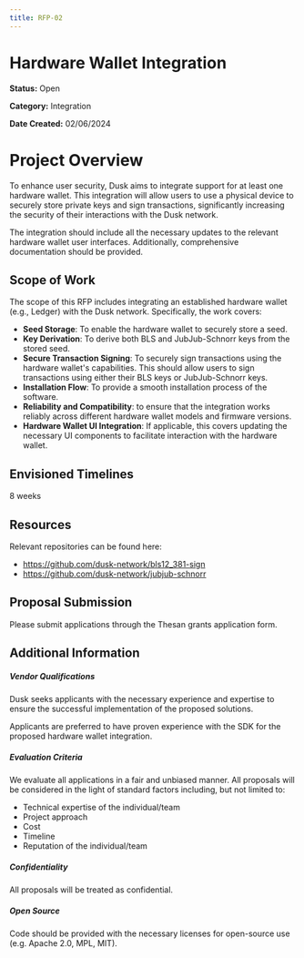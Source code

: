 ```yaml
---
title: RFP-02
---
```



# Hardware Wallet Integration

**Status:** Open

**Category:** Integration

**Date Created:** 02/06/2024

# Project Overview

To enhance user security, Dusk aims to integrate support for at least one hardware wallet. This integration will allow users to use a physical device to securely store private keys and sign transactions, significantly increasing the security of their interactions with the Dusk network.

The integration should include all the necessary updates to the relevant hardware wallet user interfaces. Additionally, comprehensive documentation should be provided.


## Scope of Work

The scope of this RFP includes integrating an established hardware wallet (e.g., Ledger) with the Dusk network. Specifically, the work covers:

- **Seed Storage**: To enable the hardware wallet to securely store a seed.
- **Key Derivation**: To derive both BLS and JubJub-Schnorr keys from the stored seed.
- **Secure Transaction Signing**: To securely sign transactions using the hardware wallet's capabilities. This should allow users to sign transactions using either their BLS keys or JubJub-Schnorr keys.
- **Installation Flow**: To provide a smooth installation process of the software.
- **Reliability and Compatibility**: to ensure that the integration works reliably across different hardware wallet models and firmware versions.
- **Hardware Wallet UI Integration**: If applicable, this covers updating the necessary UI components to facilitate interaction with the hardware wallet.

## Envisioned Timelines

8 weeks

## Resources

Relevant repositories can be found here:
- https://github.com/dusk-network/bls12_381-sign
- https://github.com/dusk-network/jubjub-schnorr


## Proposal Submission

Please submit applications through the Thesan grants application form.

## Additional Information
##### Vendor Qualifications

Dusk seeks applicants with the necessary experience and expertise to ensure the successful implementation of the proposed solutions.

Applicants are preferred to have proven experience with the SDK for the proposed hardware wallet integration.

##### Evaluation Criteria

We evaluate all applications in a fair and unbiased manner. All proposals will be considered in the light of standard factors including, but not limited to:
- Technical expertise of the individual/team
- Project approach
- Cost
- Timeline
- Reputation of the individual/team


##### Confidentiality

All proposals will be treated as confidential.

##### Open Source
Code should be provided with the necessary licenses for open-source use (e.g. Apache 2.0, MPL, MIT).




